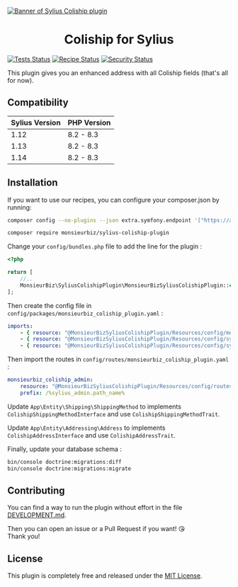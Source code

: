[![Banner of Sylius Coliship plugin](docs/images/banner.jpg)](https://monsieurbiz.com/agence-web-experte-sylius)

<h1 align="center">Coliship for Sylius</h1>

[![Tests Status](https://img.shields.io/github/actions/workflow/status/monsieurbiz/SyliusColishipPlugin/tests.yaml?branch=master&logo=github)](https://github.com/monsieurbiz/SyliusColishipPlugin/actions?query=workflow%3ATests)
[![Recipe Status](https://img.shields.io/github/actions/workflow/status/monsieurbiz/SyliusColishipPlugin/recipe.yaml?branch=master&label=recipes&logo=github)](https://github.com/monsieurbiz/SyliusColishipPlugin/actions?query=workflow%3ASecurity)
[![Security Status](https://img.shields.io/github/actions/workflow/status/monsieurbiz/SyliusColishipPlugin/security.yaml?branch=master&label=security&logo=github)](https://github.com/monsieurbiz/SyliusColishipPlugin/actions?query=workflow%3ASecurity)

This plugin gives you an enhanced address with all Coliship fields (that's all for now).

## Compatibility

| Sylius Version | PHP Version     |
|----------------|-----------------|
| 1.12           | 8.2 - 8.3       |
| 1.13           | 8.2 - 8.3       |
| 1.14           | 8.2 - 8.3       |

## Installation

If you want to use our recipes, you can configure your composer.json by running:

```bash
composer config --no-plugins --json extra.symfony.endpoint '["https://api.github.com/repos/monsieurbiz/symfony-recipes/contents/index.json?ref=flex/master","flex://defaults"]'
```

```bash
composer require monsieurbiz/sylius-coliship-plugin
```

Change your `config/bundles.php` file to add the line for the plugin : 

```php
<?php

return [
    //..
    MonsieurBiz\SyliusColishipPlugin\MonsieurBizSyliusColishipPlugin::class => ['all' => true],
];
```

Then create the config file in `config/packages/monsieurbiz_coliship_plugin.yaml` :

```yaml
imports:
    - { resource: "@MonsieurBizSyliusColishipPlugin/Resources/config/monsieurbiz/settings.yaml" }
    - { resource: "@MonsieurBizSyliusColishipPlugin/Resources/config/sylius/grid.yaml" }
    - { resource: "@MonsieurBizSyliusColishipPlugin/Resources/config/sylius/ui.yaml" }
```

Then import the routes in `config/routes/monsieurbiz_coliship_plugin.yaml` : 

```yaml
monsieurbiz_coliship_admin:
    resource: "@MonsieurBizSyliusColishipPlugin/Resources/config/routes/admin.yaml"
    prefix: /%sylius_admin.path_name%
```

Update `App\Entity\Shipping\ShippingMethod` to implements `ColishipShippingMethodInterface` and use `ColishipShippingMethodTrait`.

Update `App\Entity\Addressing\Address` to implements `ColishipAddressInterface` and use `ColishipAddressTrait`.

Finally, update your database schema :

```bash
bin/console doctrine:migrations:diff
bin/console doctrine:migrations:migrate
```

## Contributing

You can find a way to run the plugin without effort in the file [DEVELOPMENT.md](./DEVELOPMENT.md).

Then you can open an issue or a Pull Request if you want! 😘  
Thank you!

## License

This plugin is completely free and released under the [MIT License](https://github.com/monsieurbiz/SyliusColishipPlugin/blob/master/LICENSE).

